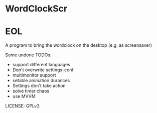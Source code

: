 WordClockScr
============

**EOL**
=======

A program to bring the wordclock on the desktop (e.g. as screensaver)

Some undone TODOs:

 - support different languages
 - Don't overwrite settings-conf
 - multimonitor support
 - setable animation durances
 - Settings don't take action
 - solve timer chaos
 - use MVVM

LICENSE: GPLv3
